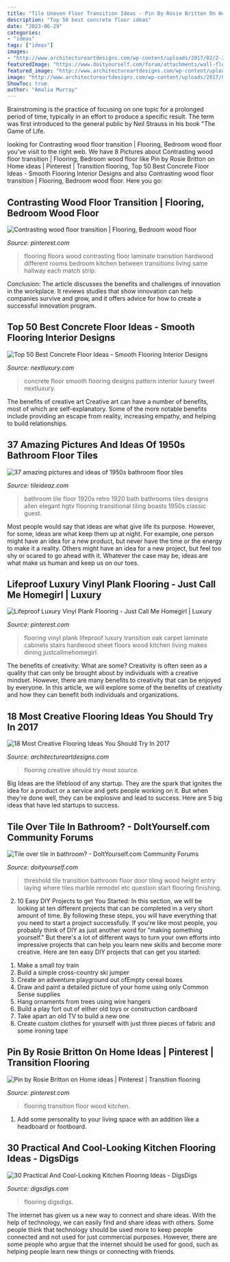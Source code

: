 ```yaml
---
title: "Tile Uneven Floor Transition Ideas - Pin By Rosie Britton On Home Ideas"
description: "Top 50 best concrete floor ideas"
date: "2023-06-29"
categories:
- "ideas"
tags: ["ideas"]
images:
- "http://www.architectureartdesigns.com/wp-content/uploads/2017/02/2-2-630x473.jpg"
featuredImage: "https://www.doityourself.com/forum/attachments/wall-flooring-indoor-tiling/9468d1361379617-tile-over-tile-bathroom-100_1164.jpg"
featured_image: "http://www.architectureartdesigns.com/wp-content/uploads/2017/02/2-2-630x473.jpg"
image: "http://www.architectureartdesigns.com/wp-content/uploads/2017/02/2-2-630x473.jpg"
ShowToc: true
author: "Amalia Murray"
---
```



Brainstroming is the practice of focusing on one topic for a prolonged period of time, typically in an effort to produce a specific result. The term was first introduced to the general public by Neil Strauss in his book "The Game of Life.

	

		
looking for Contrasting wood floor transition | Flooring, Bedroom wood floor you've visit to the right web. We have 8 Pictures about Contrasting wood floor transition | Flooring, Bedroom wood floor like Pin by Rosie Britton on Home ideas | Pinterest | Transition flooring, Top 50 Best Concrete Floor Ideas - Smooth Flooring Interior Designs and also Contrasting wood floor transition | Flooring, Bedroom wood floor. Here you go:
		
    
## Contrasting Wood Floor Transition | Flooring, Bedroom Wood Floor

<img loading=lazy src="https://i.pinimg.com/736x/1a/30/93/1a30938d641f195e114559bcaee5b70a--laminate-flooring-flooring-ideas.jpg" onerror="this.onerror=null;this.src='https://tse3.mm.bing.net/th?id=OIP.FAWt1HS4C8DMLjfFAClzXgAAAA&amp;pid=15.1';" alt="Contrasting wood floor transition | Flooring, Bedroom wood floor">

_Source: pinterest.com_

>flooring floors wood contrasting floor laminate transition hardwood different rooms bedroom kitchen between transitions living same hallway each match strip. 

	

Conclusion:
The article discusses the benefits and challenges of innovation in the workplace. It reviews studies that show innovation can help companies survive and grow, and it offers advice for how to create a successful innovation program.

    
## Top 50 Best Concrete Floor Ideas - Smooth Flooring Interior Designs

<img loading=lazy src="http://nextluxury.com/wp-content/uploads/luxury-pattern-concrete-floor-ideas.jpg" onerror="this.onerror=null;this.src='https://tse2.mm.bing.net/th?id=OIP.94_uu54OZEcaqHxQ_t6C_wHaFj&amp;pid=15.1';" alt="Top 50 Best Concrete Floor Ideas - Smooth Flooring Interior Designs">

_Source: nextluxury.com_

>concrete floor smooth flooring designs pattern interior luxury tweet nextluxury. 

	

The benefits of creative art
Creative art can have a number of benefits, most of which are self-explanatory. Some of the more notable benefits include providing an escape from reality, increasing empathy, and helping to build relationships.

    
## 37 Amazing Pictures And Ideas Of 1950s Bathroom Floor Tiles

<img loading=lazy src="https://www.tileideaz.com/wp-content/uploads/2015/09/M.A.Allen_Bath_6.jpg.rend_.hgtvcom.1280.1920.jpeg" onerror="this.onerror=null;this.src='https://tse3.mm.bing.net/th?id=OIP.kx56rMhNQzs0NBsk6-YikwHaLH&amp;pid=15.1';" alt="37 amazing pictures and ideas of 1950s bathroom floor tiles">

_Source: tileideaz.com_

>bathroom tile floor 1920s retro 1920 bath bathrooms tiles designs allen elegant hgtv flooring transitional tiling boasts 1950s classic guest. 

	

Most people would say that ideas are what give life its purpose. However, for some, ideas are what keep them up at night. For example, one person might have an idea for a new product, but never have the time or the energy to make it a reality. Others might have an idea for a new project, but feel too shy or scared to go ahead with it. Whatever the case may be, ideas are what make us human and keep us on our toes.

    
## Lifeproof Luxury Vinyl Plank Flooring - Just Call Me Homegirl | Luxury

<img loading=lazy src="https://i.pinimg.com/736x/5e/99/2b/5e992bd9f08ee875119c20e0a097996f.jpg" onerror="this.onerror=null;this.src='https://tse3.mm.bing.net/th?id=OIP.dAv5ufnjpgGvnYqZgB8BGAHaJ4&amp;pid=15.1';" alt="Lifeproof Luxury Vinyl Plank Flooring - Just Call Me Homegirl | Luxury">

_Source: pinterest.com_

>flooring vinyl plank lifeproof luxury transition oak carpet laminate cabinets stairs hardwood sheet floors wood kitchen living makes dining justcallmehomegirl. 

	

The benefits of creativity: What are some?
Creativity is often seen as a quality that can only be brought about by individuals with a creative mindset. However, there are many benefits to creativity that can be enjoyed by everyone. In this article, we will explore some of the benefits of creativity and how they can benefit both individuals and organizations.

    
## 18 Most Creative Flooring Ideas You Should Try In 2017

<img loading=lazy src="http://www.architectureartdesigns.com/wp-content/uploads/2017/02/2-2-630x473.jpg" onerror="this.onerror=null;this.src='https://tse3.mm.bing.net/th?id=OIP.V1OkjEfRYfsTDteyw516-QHaFj&amp;pid=15.1';" alt="18 Most Creative Flooring Ideas You Should Try In 2017">

_Source: architectureartdesigns.com_

>flooring creative should try most source. 

	

Big Ideas are the lifeblood of any startup. They are the spark that ignites the idea for a product or a service and gets people working on it. But when they're done well, they can be explosive and lead to success. Here are 5 big ideas that have led startups to success.

    
## Tile Over Tile In Bathroom? - DoItYourself.com Community Forums

<img loading=lazy src="https://www.doityourself.com/forum/attachments/wall-flooring-indoor-tiling/9468d1361379617-tile-over-tile-bathroom-100_1164.jpg" onerror="this.onerror=null;this.src='https://tse1.mm.bing.net/th?id=OIP.-11WPYJiW5tBib9BM5dS2AHaFj&amp;pid=15.1';" alt="Tile over tile in bathroom? - DoItYourself.com Community Forums">

_Source: doityourself.com_

>threshold tile transition bathroom floor door tiling wood height entry laying where tiles marble remodel etc question start flooring finishing. 

	

2) 10 Easy DIY Projects to get You Started: In this section, we will be looking at ten different projects that can be completed in a very short amount of time. By following these steps, you will have everything that you need to start a project successfully.
If you're like most people, you probably think of DIY as just another word for "making something yourself." But there's a lot of different ways to turn your own efforts into impressive projects that can help you learn new skills and become more creative. Here are ten easy DIY projects that can get you started: 
1. Make a small toy train
2. Build a simple cross-country ski jumper
3. Create an adventure playground out ofEmpty cereal boxes
4. Draw and paint a detailed picture of your home using only Common Sense supplies
5. Hang ornaments from trees using wire hangers
6. Build a play fort out of either old toys or construction cardboard 
7. Take apart an old TV to build a new one 
8. Create custom clothes for yourself with just three pieces of fabric and some ironing tape 

    
## Pin By Rosie Britton On Home Ideas | Pinterest | Transition Flooring

<img loading=lazy src="https://i.pinimg.com/736x/2d/99/2e/2d992e9fbf51e598eceb65c23e57866e--kitchen-flooring-flooring-tiles.jpg" onerror="this.onerror=null;this.src='https://tse1.mm.bing.net/th?id=OIP.eiD75gygAGDcfJpOzHp69gHaJ4&amp;pid=15.1';" alt="Pin by Rosie Britton on Home ideas | Pinterest | Transition flooring">

_Source: pinterest.com_

>flooring transition floor wood kitchen. 

	

1. Add some personality to your living space with an addition like a headboard or footboard.

    
## 30 Practical And Cool-Looking Kitchen Flooring Ideas - DigsDigs

<img loading=lazy src="https://www.digsdigs.com/photos/2016/07/26-bold-patterned-tiles-and-wooden-floors.jpg" onerror="this.onerror=null;this.src='https://tse1.mm.bing.net/th?id=OIP.07WdNVgEvsA4d4QzayJRIAHaLH&amp;pid=15.1';" alt="30 Practical And Cool-Looking Kitchen Flooring Ideas - DigsDigs">

_Source: digsdigs.com_

>flooring digsdigs. 

	

The internet has given us a new way to connect and share ideas. With the help of technology, we can easily find and share ideas with others. Some people think that technology should be used more to keep people connected and not used for just commercial purposes. However, there are some people who argue that the internet should be used for good, such as helping people learn new things or connecting with friends.

